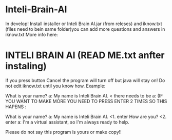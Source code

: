 # Inteli-Brain-AI
In develop! Install installer or Inteli Brain AI.jar (from releses) and iknow.txt (files need to bein same folder)you can add more questions and answers in iknow.txt More info here:

  # INTELI BRAIN AI (READ ME.txt anfter instaling)
   If you press button Cancel the program will turn off but java will stay on!
Do not edit iknow.txt until you know how. Example:

What is your name?
a: My name is Inteli Brain AI. < there needs to be a: (IF YOU WANT TO MAKE MORE YOU NEED TO PRESS ENTER 2 TIMES SO THIS HAPENS : 

What is your name?
a: My name is Inteli Brain AI.
               <1. enter
How are you?   <2. enter
a: I'm a virtual assistant, so I'm always ready to help.

Please do not say this program is yours or make copy!!


